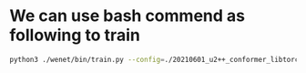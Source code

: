 # We can use bash commend as following to train

``` bash
python3 ./wenet/bin/train.py --config=./20210601_u2++_conformer_libtorch_aishell/train.yaml --model_dir=./model --train_data=../SeniorTalk/sentence_data/data_train.list --cv_data=../SeniorTalk/sentence_data/data_val.list
```